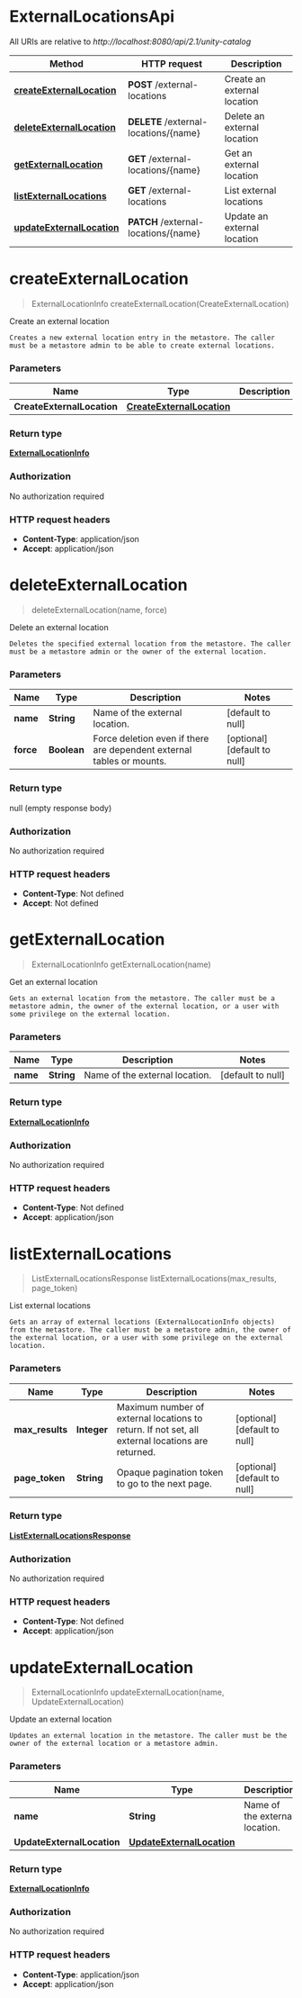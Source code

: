 # ExternalLocationsApi

All URIs are relative to *http://localhost:8080/api/2.1/unity-catalog*

| Method | HTTP request | Description |
|------------- | ------------- | -------------|
| [**createExternalLocation**](ExternalLocationsApi.md#createExternalLocation) | **POST** /external-locations | Create an external location |
| [**deleteExternalLocation**](ExternalLocationsApi.md#deleteExternalLocation) | **DELETE** /external-locations/{name} | Delete an external location |
| [**getExternalLocation**](ExternalLocationsApi.md#getExternalLocation) | **GET** /external-locations/{name} | Get an external location |
| [**listExternalLocations**](ExternalLocationsApi.md#listExternalLocations) | **GET** /external-locations | List external locations |
| [**updateExternalLocation**](ExternalLocationsApi.md#updateExternalLocation) | **PATCH** /external-locations/{name} | Update an external location |


<a name="createExternalLocation"></a>
# **createExternalLocation**
> ExternalLocationInfo createExternalLocation(CreateExternalLocation)

Create an external location

    Creates a new external location entry in the metastore. The caller must be a metastore admin to be able to create external locations. 

### Parameters

|Name | Type | Description  | Notes |
|------------- | ------------- | ------------- | -------------|
| **CreateExternalLocation** | [**CreateExternalLocation**](../Models/CreateExternalLocation.md)|  | |

### Return type

[**ExternalLocationInfo**](../Models/ExternalLocationInfo.md)

### Authorization

No authorization required

### HTTP request headers

- **Content-Type**: application/json
- **Accept**: application/json

<a name="deleteExternalLocation"></a>
# **deleteExternalLocation**
> deleteExternalLocation(name, force)

Delete an external location

    Deletes the specified external location from the metastore. The caller must be a metastore admin or the owner of the external location.

### Parameters

|Name | Type | Description  | Notes |
|------------- | ------------- | ------------- | -------------|
| **name** | **String**| Name of the external location. | [default to null] |
| **force** | **Boolean**| Force deletion even if there are dependent external tables or mounts. | [optional] [default to null] |

### Return type

null (empty response body)

### Authorization

No authorization required

### HTTP request headers

- **Content-Type**: Not defined
- **Accept**: Not defined

<a name="getExternalLocation"></a>
# **getExternalLocation**
> ExternalLocationInfo getExternalLocation(name)

Get an external location

    Gets an external location from the metastore. The caller must be a metastore admin, the owner of the external location, or a user with some privilege on the external location. 

### Parameters

|Name | Type | Description  | Notes |
|------------- | ------------- | ------------- | -------------|
| **name** | **String**| Name of the external location. | [default to null] |

### Return type

[**ExternalLocationInfo**](../Models/ExternalLocationInfo.md)

### Authorization

No authorization required

### HTTP request headers

- **Content-Type**: Not defined
- **Accept**: application/json

<a name="listExternalLocations"></a>
# **listExternalLocations**
> ListExternalLocationsResponse listExternalLocations(max\_results, page\_token)

List external locations

    Gets an array of external locations (ExternalLocationInfo objects) from the metastore. The caller must be a metastore admin, the owner of the external location, or a user with some privilege on the external location. 

### Parameters

|Name | Type | Description  | Notes |
|------------- | ------------- | ------------- | -------------|
| **max\_results** | **Integer**| Maximum number of external locations to return. If not set, all external locations are returned.  | [optional] [default to null] |
| **page\_token** | **String**| Opaque pagination token to go to the next page. | [optional] [default to null] |

### Return type

[**ListExternalLocationsResponse**](../Models/ListExternalLocationsResponse.md)

### Authorization

No authorization required

### HTTP request headers

- **Content-Type**: Not defined
- **Accept**: application/json

<a name="updateExternalLocation"></a>
# **updateExternalLocation**
> ExternalLocationInfo updateExternalLocation(name, UpdateExternalLocation)

Update an external location

    Updates an external location in the metastore. The caller must be the owner of the external location or a metastore admin. 

### Parameters

|Name | Type | Description  | Notes |
|------------- | ------------- | ------------- | -------------|
| **name** | **String**| Name of the external location. | [default to null] |
| **UpdateExternalLocation** | [**UpdateExternalLocation**](../Models/UpdateExternalLocation.md)|  | |

### Return type

[**ExternalLocationInfo**](../Models/ExternalLocationInfo.md)

### Authorization

No authorization required

### HTTP request headers

- **Content-Type**: application/json
- **Accept**: application/json

